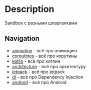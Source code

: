 # Description
Sandbox с разными шпаргалками

## Navigation
+ [animation](../animation) - всё про анимацию
+ [coroutines](../coroutines) - всё про корутины
+ [kotlin](../kotlin) - всё про котлин
+ [architecture](../architecture) - всё про архитектуру
+ [jetpack](../jetpack) - всё про jetpack
+ [di](../di) - всё про Dependency Injection
+ [android](../android) - всё про Android
